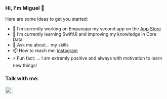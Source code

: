 ### Hi, I'm Miguel 👋

Here are some ideas to get you started:

- 🔭 I’m currently working on Empanapp my second app on the [App Store]
- 🌱 I’m currently learning SwiftUI and improving my knowledge in Core Data
- 💬 Ask me about... my skills
- 📫 How to reach me: [instagram]
- ⚡ Fun fact: ... I am extremly positive and always with motivation to learn new things!

### Talk with me:
[<img align="left" alt="holisitc_developer | LinkedIn" width="22px" src="https://cdn.jsdelivr.net/npm/simple-icons@v3/icons/linkedin.svg" />][linkedin]

<br />


[App Store]: https://apps.apple.com/app/empanapp/id1551611867
[instagram]: https://www.instagram.com/mplanckensteiner/
[linkedin]: https://www.linkedin.com/in/miguelplanckensteiner/
